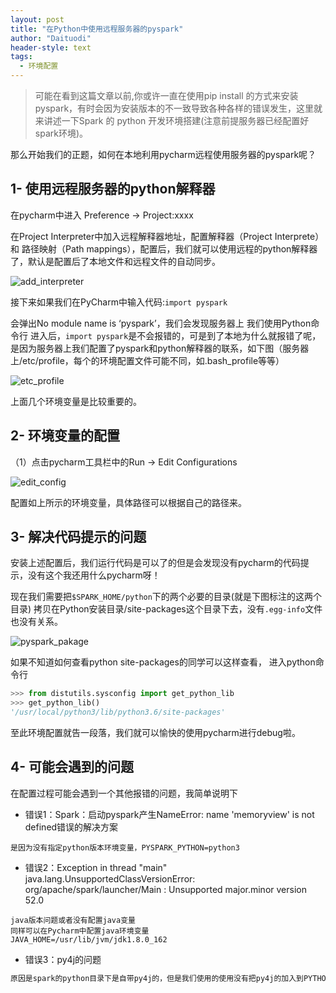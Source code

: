 ```yaml
---
layout: post
title: "在Python中使用远程服务器的pyspark"
author: "Daituodi"
header-style: text
tags:
  - 环境配置
---
```




>  可能在看到这篇文章以前,你或许一直在使用pip install 的方式来安装pyspark，有时会因为安装版本的不一致导致各种各样的错误发生，这里就来讲述一下Spark 的 python 开发环境搭建(注意前提服务器已经配置好spark环境)。

那么开始我们的正题，如何在本地利用pycharm远程使用服务器的pyspark呢？



## 1- 使用远程服务器的python解释器

在pycharm中进入 Preference -> Project:xxxx 

在Project Interpreter中加入远程解释器地址，配置解释器（Project Interprete）和 路径映射（Path mappings），配置后，我们就可以使用远程的python解释器了，默认是配置后了本地文件和远程文件的自动同步。

![add_interpreter](http://rottengeek.github.io/img/config_env/config_pyspark/add_interpreter.png)

接下来如果我们在PyCharm中输入代码:`import pyspark`

会弹出No module name is ‘pyspark’，我们会发现服务器上 我们使用Python命令行 进入后，`import pyspark`是不会报错的，可是到了本地为什么就报错了呢，是因为服务器上我们配置了pyspark和python解释器的联系，如下图（服务器上/etc/profile，每个的环境配置文件可能不同，如.bash_profile等等）

![etc_profile](http://rottengeek.github.io/img/config_env/config_pyspark/etc_profile.png)

上面几个环境变量是比较重要的。

## 2- 环境变量的配置

（1）点击pycharm工具栏中的Run -> Edit Configurations

![edit_config](http://rottengeek.github.io/img/config_env/config_pyspark/edit_config.png)

配置如上所示的环境变量，具体路径可以根据自己的路径来。

## 3- 解决代码提示的问题

安装上述配置后，我们运行代码是可以了的但是会发现没有pycharm的代码提示，没有这个我还用什么pycharm呀！

现在我们需要把`$SPARK_HOME/python`下的两个必要的目录(就是下图标注的这两个目录) 拷贝在Python安装目录/site-packages这个目录下去，没有`.egg-info`文件也没有关系。

![pyspark_pakage](http://rottengeek.github.io/img/config_env/config_pyspark/pyspark_pakage.png)

如果不知道如何查看python site-packages的同学可以这样查看， 进入python命令行

```python
>>> from distutils.sysconfig import get_python_lib
>>> get_python_lib()
'/usr/local/python3/lib/python3.6/site-packages'
```

至此环境配置就告一段落，我们就可以愉快的使用pycharm进行debug啦。



## 4- 可能会遇到的问题

在配置过程可能会遇到一个其他报错的问题，我简单说明下

- 错误1：Spark：启动pyspark产生NameError: name 'memoryview' is not defined错误的解决方案

```
是因为没有指定python版本环境变量，PYSPARK_PYTHON=python3
```

- 错误2：Exception in thread "main" java.lang.UnsupportedClassVersionError: org/apache/spark/launcher/Main : Unsupported major.minor version 52.0

```
java版本问题或者没有配置java变量
同样可以在Pycharm中配置java环境变量
JAVA_HOME=/usr/lib/jvm/jdk1.8.0_162
```

- 错误3：py4j的问题

```python
原因是spark的python目录下是自带py4j的，但是我们使用的使用没有把py4j的加入到PYTHONPATH中,当然也可以直接在远程服务器直接pip install py4j，因为本质而言py4j就是是一个用 Python 和 Java 编写的库。通过 Py4J，Python程序 能够动态访问Java虚拟机中的Java对象，Java程序也能够回调Python对象。因此使用自己的py4j个spark自带的py4j应该都是没有问题的。
```

